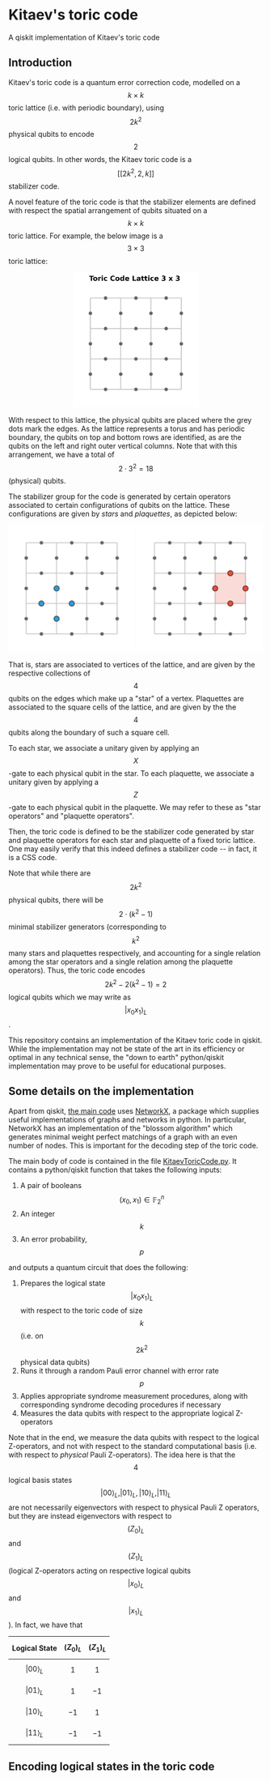 # Kitaev's toric code
A qiskit implementation of Kitaev's toric code



## Introduction

Kitaev's toric code is a quantum error correction code, modelled on a $$k \times k$$ toric lattice (i.e. with periodic boundary), using $$2 k^{2}$$ physical qubits to encode $$2$$ logical qubits. In other words, the Kitaev toric code is a $$[[2 k^{2} , 2, k]]$$ stabilizer code.

A novel feature of the toric code is that the stabilizer elements are defined with respect the spatial arrangement of qubits situated on a $$k \times k$$ toric lattice. For example, the below image is a $$3 \times 3$$ toric lattice: 

<p align="center">
<img src="lattice_base.png" alt="lattice" width="250"/>
</p>

With respect to this lattice, the physical qubits are placed where the grey dots mark the edges. As the lattice represents a torus and has periodic boundary, the qubits on top and bottom rows are identified, as are the qubits on the left and right outer vertical columns. 
Note that with this arrangement, we have a total of $$2 \cdot 3^{2} = 18$$ (physical) qubits.  

The stabilizer group for the code is generated by certain operators associated to certain configurations of qubits on the lattice. These configurations are given by <em>stars</em> and <em>plaquettes</em>, as depicted below:

<p align="center">
<img src="lattice_star_operator.png" alt="lattice" width="250"/>
<img src="lattice_plaquette_operator.png" alt="lattice" width="250"/>
</p>


That is, stars are associated to vertices of the lattice, and are given by the respective collections of $$4$$ qubits on the edges which make up a "star" of a vertex. Plaquettes are associated to the square cells of the lattice, and are given by the the $$4$$ qubits along the boundary of such a square cell. 

To each star, we associate a unitary given by applying an $$X$$-gate to each physical qubit in the star. 
To each plaquette, we associate a unitary given by applying a $$Z$$-gate to each physical qubit in the plaquette. We may refer to these as "star operators" and "plaquette operators".

Then, the toric code is defined to be the stabilizer code generated by star and plaquette operators for each star and plaquette of a fixed toric lattice. One may easily verify that this indeed defines a stabilizer code -- in fact, it is a CSS code. 

Note that while there are $$2 k^{2}$$ physical qubits, there will be $$2 \cdot (k^{2} - 1 )$$ minimal  stabilizer generators (corresponding to $$k^{2}$$ many stars and plaquettes respectively, and accounting for a single relation among the star operators and a single relation among the plaquette operators). Thus, the toric code encodes $$2k ^{2}  -   2 (k^{2} - 1) = 2$$ logical qubits which we may write as $$| x_{0} x_{1} \rangle_{L}$$.

This repository contains an implementation of the Kitaev toric code in qiskit. While the implementation may not be state of the art in its efficiency or optimal in any technical sense, the "down to earth" python/qiskit implementation may prove to be useful for educational purposes. 

## Some details on the implementation

Apart from qiskit, [the main code](KitaevToricCode.py) uses [NetworkX](https://networkx.org/), a package which supplies useful implementations of graphs and networks in python. In particular, NetworkX has an implementation of the "blossom algorithm" which generates minimal weight perfect matchings of a graph with an even number of nodes. This is important for the decoding step of the toric code.


The main body of code is contained in the file [KitaevToricCode.py](KitaevToricCode.py). It contains a python/qiskit function that takes the following inputs: 

1. A pair of booleans $$(x_{0}, x_{1}) \in \mathbb{F}_{2}^{n}$$
2. An integer $$k$$ 
3. An error probability, $$p$$

and outputs a quantum circuit that does the following:

1. Prepares the logical state $$| x_{0} x_{1} \rangle_{L}$$ with respect to the toric code of size $$k$$ (i.e. on $$2k^{2}$$ physical data qubits)
2. Runs it through a random Pauli error channel with error rate $$p$$
3. Applies appropriate syndrome measurement procedures, along with corresponding syndrome decoding procedures if necessary
4. Measures the data qubits with respect to the appropriate logical Z-operators

Note that in the end, we measure the data qubits with respect to the logical Z-operators, and not
with respect to the standard computational basis (i.e. with respect to <em>physical</em> Pauli Z-operators). The idea here is that the $$4$$ logical basis states $$|00\rangle_{L},|01\rangle_{L}, |10\rangle_{L},|11\rangle_{L}$$ are not necessarily eigenvectors with respect to physical Pauli Z operators, but they are instead eigenvectors with respect to $$(Z_{0})_{L}$$ and $$(Z_{1})_{L}$$ (logical Z-operators acting on respective logical qubits $$|x_{0} \rangle_{L}$$ and $$|x_{1} \rangle_{L}$$). In fact, we have that 

 Logical State   | $$(Z_{0})_{L}$$ | $$(Z_{1})_{L}$$
 --------        | ------- |         ------- 
 $$\|00 \rangle_{L}$$  | $$1$$       | $$1$$               
 $$\|01 \rangle_{L}$$  | $$1$$       | $$-1$$              
 $$\|10 \rangle_{L}$$  | $$-1$$      | $$1$$              
 $$\|11 \rangle_{L}$$  | $$-1$$      | $$-1$$              


## Encoding logical states in the toric code



